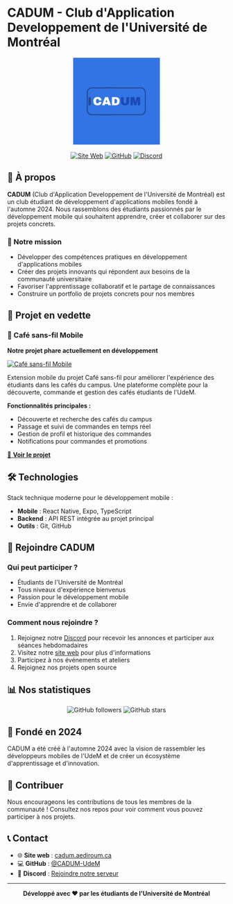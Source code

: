 # CADUM - Club d'Application Developpement de l'Université de Montréal

<div align="center">
  <img src="cadum.png" alt="CADUM Logo" width="200"/>
  
  [![Site Web](https://img.shields.io/badge/Site_Web-blue?style=for-the-badge)](https://cadum.aediroum.ca)
  [![GitHub](https://img.shields.io/badge/GitHub-black?style=for-the-badge&logo=github)](https://github.com/CADUM-UdeM)
  [![Discord](https://img.shields.io/badge/Discord-grey?style=for-the-badge&logo=discord)](https://discord.gg/DvJWz9hwWF)
</div>

## 🎯 À propos

**CADUM** (Club d'Application Developpement de l'Université de Montréal) est un club étudiant de développement d'applications mobiles fondé à l'automne 2024. Nous rassemblons des étudiants passionnés par le développement mobile qui souhaitent apprendre, créer et collaborer sur des projets concrets.

### 🎨 Notre mission
- Développer des compétences pratiques en développement d'applications mobiles
- Créer des projets innovants qui répondent aux besoins de la communauté universitaire
- Favoriser l'apprentissage collaboratif et le partage de connaissances
- Construire un portfolio de projets concrets pour nos membres

## 🚀 Projet en vedette

### 📱 Café sans-fil Mobile
**Notre projet phare actuellement en développement**

[![Café sans-fil Mobile](https://img.shields.io/badge/Projet-Café_sans--fil_Mobile-green?style=for-the-badge)](https://github.com/CADUM-UdeM/Cafe-sans-fil-mobile)

Extension mobile du projet Café sans-fil pour améliorer l'expérience des étudiants dans les cafés du campus. Une plateforme complète pour la découverte, commande et gestion des cafés étudiants de l'UdeM.

**Fonctionnalités principales :**
- Découverte et recherche des cafés du campus
- Passage et suivi de commandes en temps réel
- Gestion de profil et historique des commandes
- Notifications pour commandes et promotions

[🔗 **Voir le projet**](https://github.com/CADUM-UdeM/Cafe-sans-fil-mobile)

## 🛠️ Technologies

Stack technique moderne pour le développement mobile :
- **Mobile** : React Native, Expo, TypeScript
- **Backend** : API REST intégrée au projet principal
- **Outils** : Git, GitHub

## 👥 Rejoindre CADUM

### Qui peut participer ?
- Étudiants de l'Université de Montréal
- Tous niveaux d'expérience bienvenus
- Passion pour le développement mobile
- Envie d'apprendre et de collaborer

### Comment nous rejoindre ?
1. Rejoignez notre [Discord](https://discord.gg/DvJWz9hwWF) pour recevoir les annonces et participer aux séances hebdomadaires
2. Visitez notre [site web](https://cadum.aediroum.ca) pour plus d'informations
3. Participez à nos événements et ateliers
4. Rejoignez nos projets open source

## 📊 Nos statistiques

<div align="center">
  
![GitHub followers](https://img.shields.io/github/followers/CADUM-UdeM?style=social)
![GitHub stars](https://img.shields.io/github/stars/CADUM-UdeM?style=social)

</div>

## 📅 Fondé en 2024

CADUM a été créé à l'automne 2024 avec la vision de rassembler les développeurs mobiles de l'UdeM et de créer un écosystème d'apprentissage et d'innovation.

## 🤝 Contribuer

Nous encourageons les contributions de tous les membres de la communauté ! Consultez nos repos pour voir comment vous pouvez participer à nos projets.

## 📞 Contact

- 🌐 **Site web** : [cadum.aediroum.ca](https://cadum.aediroum.ca)
- 💻 **GitHub** : [@CADUM-UdeM](https://github.com/CADUM-UdeM)
- 💬 **Discord** : [Rejoindre notre serveur](https://discord.gg/DvJWz9hwWF)

---

<div align="center">
  <strong>Développé avec ❤️ par les étudiants de l'Université de Montréal</strong>
</div>
